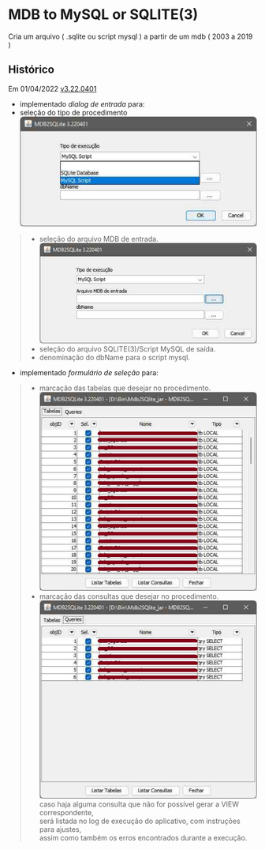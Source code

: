 # MDB to MySQL or SQLITE(3)

Cria um arquivo ( .sqlite ou script mysql ) a partir de um mdb ( 2003 a 2019 )


Histórico
---------

Em 01/04/2022 <a href="https://github.com/jAgnaldoGomes/MDB_to_MySQLorSQLITE/tree/v3.0401">v3.22.0401</a>

-	implementado *dialog de entrada* para:
-	seleção do tipo de procedimento<br>
![f001](https://github.com/jAgnaldoGomes/MDB_to_MySQLorSQLITE/blob/v3.22.0401/img/f002.jpg)<br>
> - seleção do arquivo MDB de entrada.<br>
![f001](https://github.com/jAgnaldoGomes/MDB_to_MySQLorSQLITE/blob/v3.22.0401/img/f001.jpg)<br>
> - seleção do arquivo SQLITE(3)/Script MySQL de saída.
> - denominação do dbName para o script mysql.

-	implementado *formulário de seleção* para:<br>
> - marcação das tabelas que desejar no procedimento.<br>
![f001](https://github.com/jAgnaldoGomes/MDB_to_MySQLorSQLITE/blob/v3.22.0401/img/f003.jpg)<br>
> - marcação das consultas que desejar no procedimento.<br>
![f001](https://github.com/jAgnaldoGomes/MDB_to_MySQLorSQLITE/blob/v3.22.0401/img/f004.jpg)<br>
>caso haja alguma consulta que não for possível gerar a VIEW correspondente, <br>será listada no log de execução do aplicativo, com instruções para ajustes,<br>
>assim como também os erros encontrados durante a execução.
